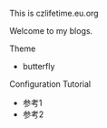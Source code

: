This is czlifetime.eu.org

Welcome to my blogs.

Theme

- butterfly

Configuration Tutorial

- 参考1
- 参考2
